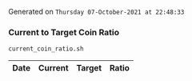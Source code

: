 Generated on `Thursday 07-October-2021 at 22:48:33`

### Current to Target Coin Ratio
`current_coin_ratio.sh`

Date|Current|Target|Ratio
---|---|---|---
